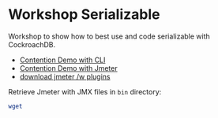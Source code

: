 # Workshop Serializable
Workshop to show how to best use and code serializable with CockroachDB.

* [Contention Demo with CLI](https://github.com/cockroachlabs/workshop_serial/blob/master/serializable_test_scenarios.md)
* [Contention Demo with Jmeter](https://github.com/cockroachlabs/workshop_serial/blob/master/serial_contention_tests.md)
* [download jmeter  /w plugins](https://github.com/glennfawcett/jmeter_cockroachdb/raw/master/apache-jmeter-5.2.1_CRDB_labs.tar.gz)

Retrieve Jmeter with JMX files in `bin` directory:
```bash
wget 
```
